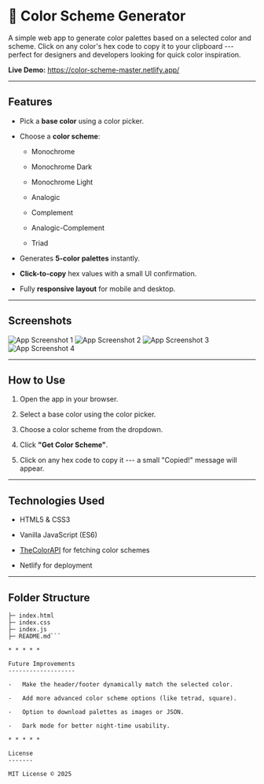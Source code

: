 🎨 Color Scheme Generator
=========================

A simple web app to generate color palettes based on a selected color and scheme. Click on any color's hex code to copy it to your clipboard --- perfect for designers and developers looking for quick color inspiration.

**Live Demo:** <https://color-scheme-master.netlify.app/>

* * * * *

Features
--------

-   Pick a **base color** using a color picker.

-   Choose a **color scheme**:

    -   Monochrome

    -   Monochrome Dark

    -   Monochrome Light

    -   Analogic

    -   Complement

    -   Analogic-Complement

    -   Triad

-   Generates **5-color palettes** instantly.

-   **Click-to-copy** hex values with a small UI confirmation.

-   Fully **responsive layout** for mobile and desktop.

* * * * *

Screenshots
-----------

![App Screenshot 1](images/screenshot1.png)
![App Screenshot 2](images/screenshot2.png)
![App Screenshot 3](images/screenshot3.png)
![App Screenshot 4](images/screenshot4.png)

* * * * *

How to Use
----------

1.  Open the app in your browser.

2.  Select a base color using the color picker.

3.  Choose a color scheme from the dropdown.

4.  Click **"Get Color Scheme"**.

5.  Click on any hex code to copy it --- a small "Copied!" message will appear.

* * * * *

Technologies Used
-----------------

-   HTML5 & CSS3

-   Vanilla JavaScript (ES6)

-   [TheColorAPI](https://www.thecolorapi.com/) for fetching color schemes

-   Netlify for deployment

* * * * *

Folder Structure
----------------

```color-scheme-generator/
├─ index.html
├─ index.css
├─ index.js
├─ README.md```

* * * * *

Future Improvements
-------------------

-   Make the header/footer dynamically match the selected color.

-   Add more advanced color scheme options (like tetrad, square).

-   Option to download palettes as images or JSON.

-   Dark mode for better night-time usability.

* * * * *

License
-------

MIT License © 2025